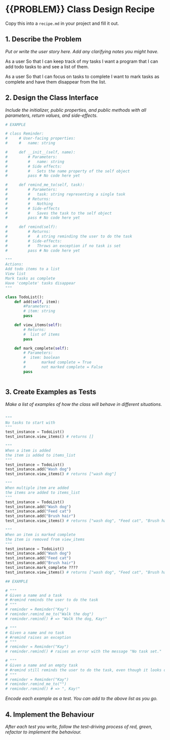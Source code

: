 # {{PROBLEM}} Class Design Recipe

Copy this into a `recipe.md` in your project and fill it out.

## 1. Describe the Problem

_Put or write the user story here. Add any clarifying notes you might have._

As a user
So that I can keep track of my tasks
I want a program that I can add todo tasks to and see a list of them.

As a user
So that I can focus on tasks to complete
I want to mark tasks as complete and have them disappear from the list.

## 2. Design the Class Interface

_Include the initializer, public properties, and public methods with all parameters, return values, and side-effects._

```python
# EXAMPLE

# class Reminder:
#     # User-facing properties:
#     #   name: string

#     def __init__(self, name):
#         # Parameters:
#         #   name: string
#         # Side effects:
#         #   Sets the name property of the self object
#         pass # No code here yet

#     def remind_me_to(self, task):
#         # Parameters:
#         #   task: string representing a single task
#         # Returns:
#         #   Nothing
#         # Side-effects
#         #   Saves the task to the self object
#         pass # No code here yet

#     def remind(self):
#         # Returns:
#         #   A string reminding the user to do the task
#         # Side-effects:
#         #   Throws an exception if no task is set
#         pass # No code here yet

"""
Actions:
Add todo items to a list
View list
Mark tasks as complete
Have 'complete' tasks disappear
"""

class TodoList():
    def add(self, item):
        #Parameters:
        # item: string
        pass

    def view_items(self):
        # Returns:
        #  list of items
        pass

    def mark_complete(self):
        # Parameters:
        #  item: boolean 
        #       marked complete = True
        #       not marked complete = False
        pass



```

## 3. Create Examples as Tests

_Make a list of examples of how the class will behave in different situations._

``` python

"""
No tasks to start with
"""
test_instance = TodoList()
test_instance.view_items() # returns []

"""
When a item is added
the item is added to items_list
"""
test_instance = TodoList()
test_instance.add("Wash dog")
test_instance.view_items() # returns ["wash dog"]

"""
When multiple item are added
the items are added to items_list
"""
test_instance = TodoList()
test_instance.add("Wash dog")
test_instance.add("Feed cat")
test_instance.add("Brush hair")
test_instance.view_items() # returns ["wash dog", "Feed cat", "Brush hair"]

"""
When an item is marked complete
the item is removed from view_items
"""
test_instance = TodoList()
test_instance.add("Wash dog")
test_instance.add("Feed cat")
test_instance.add("Brush hair")
test_instance.mark_complete ????
test_instance.view_items() # returns ["wash dog", "Feed cat", "Brush hair"]

## EXAMPLE

# """
# Given a name and a task
# #remind reminds the user to do the task
# """
# reminder = Reminder("Kay")
# reminder.remind_me_to("Walk the dog")
# reminder.remind() # => "Walk the dog, Kay!"

# """
# Given a name and no task
# #remind raises an exception
# """
# reminder = Reminder("Kay")
# reminder.remind() # raises an error with the message "No task set."

# """
# Given a name and an empty task
# #remind still reminds the user to do the task, even though it looks odd
# """
# reminder = Reminder("Kay")
# reminder.remind_me_to("")
# reminder.remind() # => ", Kay!"
```

_Encode each example as a test. You can add to the above list as you go._

## 4. Implement the Behaviour

_After each test you write, follow the test-driving process of red, green, refactor to implement the behaviour._
